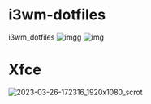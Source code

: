 # i3wm-dotfiles
i3wm_dotfiles
![imgg](https://user-images.githubusercontent.com/90487955/226694693-65600db7-0bfb-4ce3-bbfe-680974c55af4.png)
![img](https://user-images.githubusercontent.com/90487955/226694739-f816d478-ebdf-4785-b7b8-e935148d2a5d.png)

# Xfce
![2023-03-26-172316_1920x1080_scrot](https://user-images.githubusercontent.com/90487955/227811014-a4eb0720-2d88-4760-bce0-6de7301baedc.png)
